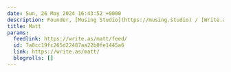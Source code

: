 ```yaml
---
date: Sun, 26 May 2024 16:43:52 +0000
description: Founder, [Musing Studio](https://musing.studio) / [Write.as](https://write.as).
title: Matt
params:
  feedlink: https://write.as/matt/feed/
  id: 7a8cc19fc265d22487aa22b0fe1445a6
  link: https://write.as/matt/
  blogrolls: []
---
```

